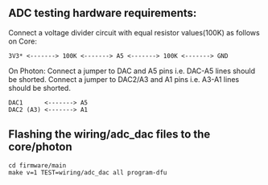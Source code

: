 ## ADC testing hardware requirements:

Connect a voltage divider circuit with equal resistor values(100K) as follows on Core:
```
3V3* <-------> 100K <-------> A5 <-------> 100K <-------> GND
```

On Photon:
Connect a jumper to DAC and A5 pins i.e. DAC-A5 lines should be shorted.
Connect a jumper to DAC2/A3 and A1 pins i.e. A3-A1 lines should be shorted.
```
DAC1      <-------> A5
DAC2 (A3) <-------> A1

```

## Flashing the wiring/adc_dac files to the core/photon

```
cd firmware/main
make v=1 TEST=wiring/adc_dac all program-dfu
```


